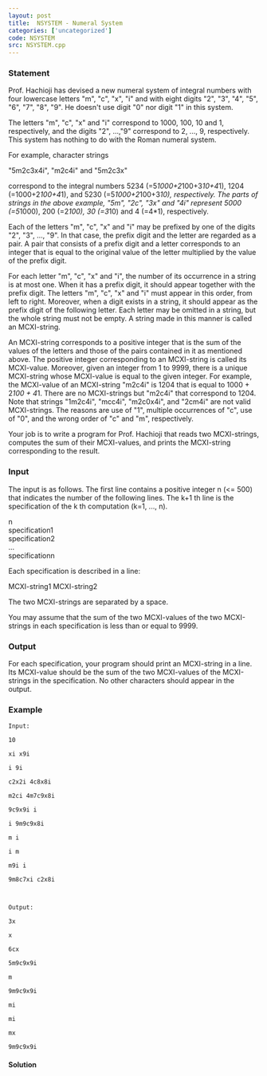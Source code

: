 ```yaml
---
layout: post
title:  NSYSTEM - Numeral System
categories: ['uncategorized']
code: NSYSTEM
src: NSYSTEM.cpp
---
```


### **Statement**

Prof. Hachioji has devised a new numeral system of integral numbers with four
lowercase letters "m", "c", "x", "i" and with eight digits "2", "3", "4", "5",
"6", "7", "8", "9". He doesn't use digit "0" nor digit "1" in this system.

The letters "m", "c", "x" and "i" correspond to 1000, 100, 10 and 1,
respectively, and the digits "2", ...,"9" correspond to 2, ..., 9,
respectively. This system has nothing to do with the Roman numeral system.

For example, character strings

"5m2c3x4i", "m2c4i" and "5m2c3x"

correspond to the integral numbers 5234 (=5*1000+2*100+3*10+4*1), 1204
(=1000+2*100+4*1), and 5230 (=5*1000+2*100+3*10), respectively. The parts of
strings in the above example, "5m", "2c", "3x" and "4i" represent 5000
(=5*1000), 200 (=2*100), 30 (=3*10) and 4 (=4*1), respectively.

Each of the letters "m", "c", "x" and "i" may be prefixed by one of the digits
"2", "3", ..., "9". In that case, the prefix digit and the letter are regarded
as a pair. A pair that consists of a prefix digit and a letter corresponds to
an integer that is equal to the original value of the letter multiplied by the
value of the prefix digit.

For each letter "m", "c", "x" and "i", the number of its occurrence in a
string is at most one. When it has a prefix digit, it should appear together
with the prefix digit. The letters "m", "c", "x" and "i" must appear in this
order, from left to right. Moreover, when a digit exists in a string, it
should appear as the prefix digit of the following letter. Each letter may be
omitted in a string, but the whole string must not be empty. A string made in
this manner is called an MCXI-string.

An MCXI-string corresponds to a positive integer that is the sum of the values
of the letters and those of the pairs contained in it as mentioned above. The
positive integer corresponding to an MCXI-string is called its MCXI-value.
Moreover, given an integer from 1 to 9999, there is a unique MCXI-string whose
MCXI-value is equal to the given integer. For example, the MCXI-value of an
MCXI-string "m2c4i" is 1204 that is equal to 1000 + 2*100 + 4*1. There are no
MCXI-strings but "m2c4i" that correspond to 1204. Note that strings "1m2c4i",
"mcc4i", "m2c0x4i", and "2cm4i" are not valid MCXI-strings. The reasons are
use of "1", multiple occurrences of "c", use of "0", and the wrong order of
"c" and "m", respectively.

Your job is to write a program for Prof. Hachioji that reads two MCXI-strings,
computes the sum of their MCXI-values, and prints the MCXI-string
corresponding to the result.

### Input

The input is as follows. The first line contains a positive integer n (<= 500)
that indicates the number of the following lines. The k+1 th line is the
specification of the k th computation (k=1, ..., n).

n  
specification1  
specification2  
...  
specificationn  

Each specification is described in a line:

MCXI-string1 MCXI-string2

The two MCXI-strings are separated by a space.

You may assume that the sum of the two MCXI-values of the two MCXI-strings in
each specification is less than or equal to 9999.

### Output

For each specification, your program should print an MCXI-string in a line.
Its MCXI-value should be the sum of the two MCXI-values of the MCXI-strings in
the specification. No other characters should appear in the output.

### Example

    
    
    Input:
    10
    xi x9i
    i 9i
    c2x2i 4c8x8i
    m2ci 4m7c9x8i
    9c9x9i i
    i 9m9c9x8i
    m i
    i m
    m9i i
    9m8c7xi c2x8i
    
    Output:
    3x
    x
    6cx
    5m9c9x9i
    m
    9m9c9x9i
    mi
    mi
    mx
    9m9c9x9i
    



#### **Solution**



